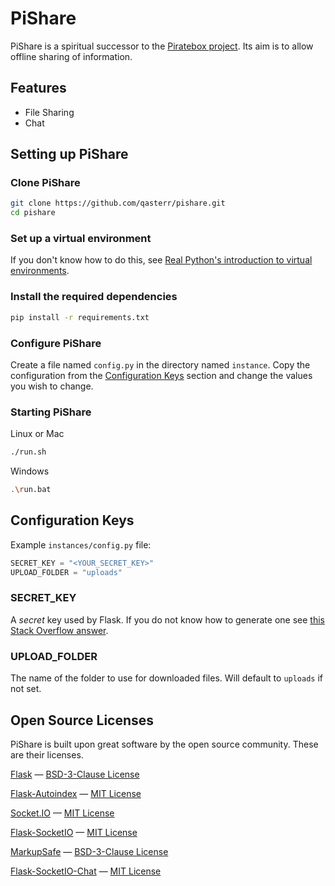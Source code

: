 # PiShare

PiShare is a spiritual successor to the [Piratebox project](https://piratebox.cc/). Its aim is to allow offline sharing of information.

## Features
- File Sharing
- Chat

## Setting up PiShare
### Clone PiShare
```bash
git clone https://github.com/qasterr/pishare.git
cd pishare
```

### Set up a virtual environment
If you don't know how to do this, see [Real Python's introduction to virtual environments](https://realpython.com/python-virtual-environments-a-primer/).

### Install the required dependencies
```bash
pip install -r requirements.txt
```

### Configure PiShare
Create a file named `config.py` in the directory named `instance`.
Copy the configuration from the [Configuration Keys](#configuration-keys) section and change the values you wish to change.

### Starting PiShare
Linux or Mac
```bash
./run.sh
```
Windows
```bash
.\run.bat
```

## Configuration Keys
Example `instances/config.py` file:
```python
SECRET_KEY = "<YOUR_SECRET_KEY>"
UPLOAD_FOLDER = "uploads"
```
### SECRET_KEY
A *secret* key used by Flask. If you do not know how to generate one see [this Stack Overflow answer](https://stackoverflow.com/a/54433731).
### UPLOAD_FOLDER
The name of the folder to use for downloaded files. Will default to `uploads` if not set.

## Open Source Licenses
PiShare is built upon great software by the open source community. These are their licenses.

[Flask](https://flask.palletsprojects.com/) — [BSD-3-Clause License](https://github.com/pallets/flask/blob/main/LICENSE.rst)

[Flask-Autoindex](https://github.com/general03/flask-autoindex) — [MIT License](https://github.com/general03/flask-autoindex/blob/master/LICENSE.md)

[Socket.IO](https://socket.io/) — [MIT License](https://github.com/socketio/socket.io/blob/main/LICENSE)

[Flask-SocketIO](https://github.com/miguelgrinberg/Flask-SocketIO) — [MIT License](https://github.com/miguelgrinberg/Flask-SocketIO/blob/main/LICENSE)

[MarkupSafe](https://github.com/pallets/markupsafe) — [BSD-3-Clause License](https://github.com/pallets/markupsafe/blob/main/LICENSE.rst)

[Flask-SocketIO-Chat](https://github.com/miguelgrinberg/Flask-SocketIO-Chat) — [MIT License](https://github.com/miguelgrinberg/Flask-SocketIO-Chat/blob/master/LICENSE)